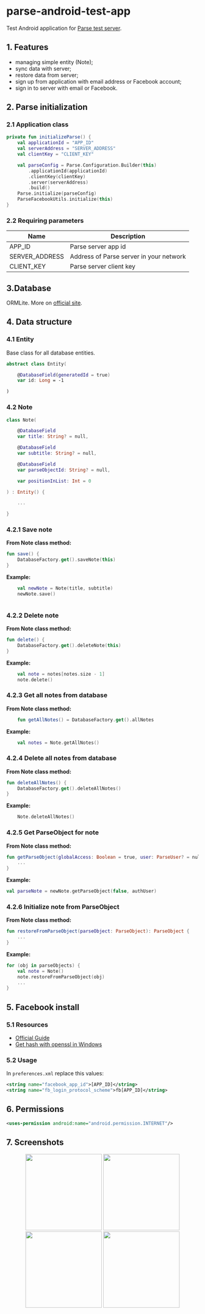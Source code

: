 # parse-android-test-app

Test Android application for [Parse test server](https://github.com/fartem/parse-test-server).

## 1. Features

- managing simple entity (Note);
- sync data with server;
- restore data from server;
- sign up from application with email address or Facebook account;
- sign in to server with email or Facebook.

## 2. Parse initialization

### 2.1 Application class

```kotlin
private fun initializeParse() {
    val applicationId = "APP_ID"
    val serverAddress = "SERVER_ADDRESS"
    val clientKey = "CLIENT_KEY"

    val parseConfig = Parse.Configuration.Builder(this)
        .applicationId(applicationId)
        .clientKey(clientKey)
        .server(serverAddress)
        .build()
    Parse.initialize(parseConfig)
    ParseFacebookUtils.initialize(this)
}
```

### 2.2 Requiring parameters

| Name  | Description |
| ------------- | ------------- |
| APP_ID  | Parse server app id  |
| SERVER_ADDRESS  | Address of Parse server in your network  |
| CLIENT_KEY  | Parse server client key  |

## 3.Database

ORMLite. More on [official site](http://ormlite.com/).

## 4. Data structure

### 4.1 Entity

Base class for all database entities.

```kotlin
abstract class Entity(

    @DatabaseField(generatedId = true)
    var id: Long = -1

)
```

### 4.2 Note

```kotlin
class Note(

    @DatabaseField
    var title: String? = null,

    @DatabaseField
    var subtitle: String? = null,

    @DatabaseField
    var parseObjectId: String? = null,

    var positionInList: Int = 0

) : Entity() {

    ...

}
```

### 4.2.1 Save note

__From Note class method:__
```kotlin
fun save() {
    DatabaseFactory.get().saveNote(this)
}
```

__Example:__
```kotlin
    val newNote = Note(title, subtitle)
    newNote.save()
    
```

### 4.2.2 Delete note

__From Note class method:__
```kotlin
fun delete() {
    DatabaseFactory.get().deleteNote(this)
}
```

__Example:__
```kotlin
    val note = notes[notes.size - 1]
    note.delete()
```

### 4.2.3 Get all notes from database

__From Note class method:__
```kotlin
    fun getAllNotes() = DatabaseFactory.get().allNotes
```

__Example:__
```kotlin
    val notes = Note.getAllNotes()
```

### 4.2.4 Delete all notes from database

__From Note class method:__
```kotlin
fun deleteAllNotes() {
    DatabaseFactory.get().deleteAllNotes()
}
```

__Example:__
```kotlin
    Note.deleteAllNotes()
```

### 4.2.5 Get ParseObject for note

__From Note class method:__
```kotlin
fun getParseObject(globalAccess: Boolean = true, user: ParseUser? = null): ParseObject {
    ...
}
```

__Example:__
```kotlin
val parseNote = newNote.getParseObject(false, authUser)
```

### 4.2.6 Initialize note from ParseObject

__From Note class method:__
```kotlin
fun restoreFromParseObject(parseObject: ParseObject): ParseObject {
    ...
}
```

__Example:__
```kotlin
for (obj in parseObjects) {
    val note = Note()
    note.restoreFromParseObject(obj)
    ...
}
```

## 5. Facebook install

### 5.1 Resources

- [Official Guide](https://developers.facebook.com/docs/facebook-login/android)
- [Get hash with openssl in Windows](https://github.com/magus/react-native-facebook-login/issues/297#issuecomment-433816732)

### 5.2 Usage

In `preferences.xml` replace this values:

```xml
<string name="facebook_app_id">[APP_ID]</string>
<string name="fb_login_protocol_scheme">fb[APP_ID]</string>
```

## 6. Permissions

```xml
<uses-permission android:name="android.permission.INTERNET"/>
```

## 7. Screenshots
<p align="center">
  <img src="media/screenshot_01.png" width="200" />
  <img src="media/screenshot_02.png" width="200" />
  <img src="media/screenshot_03.png" width="200" />
  <img src="media/screenshot_04.png" width="200" />
</p>
